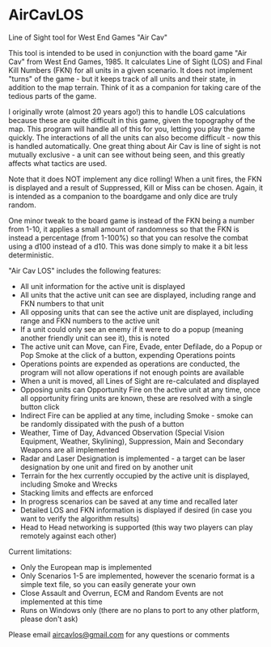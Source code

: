 # AirCavLOS
Line of Sight tool for West End Games "Air Cav"

This tool is intended to be used in conjunction with the board game "Air Cav" from West End Games, 1985. It calculates Line of Sight (LOS) and Final Kill Numbers (FKN) for all units in a given scenario. It does not implement "turns" of the game - but it keeps track of all units and their state, in addition to the map terrain. Think of it as a companion for taking care of the tedious parts of the game.

I originally wrote (almost 20 years ago!) this to handle LOS calculations because these are quite difficult in this game, given the topography of the map. This program will handle all of this for you, letting you play the game quickly. The interactions of all the units can also become difficult - now this is handled automatically. One great thing about Air Cav is line of sight is not mutually exclusive - a unit can see without being seen, and this greatly affects what tactics are used.

Note that it does NOT implement any dice rolling! When a unit fires, the FKN is displayed and a result of Suppressed, Kill or Miss can be chosen. Again, it is intended as a companion to the boardgame and only dice are truly random.

One minor tweak to the board game is instead of the FKN being a number from 1-10, it applies a small amount of randomness so that the FKN is instead a percentage (from 1-100%) so that you can resolve the combat using a d100 instead of a d10. This was done simply to make it a bit less deterministic.

"Air Cav LOS" includes the following features:
- All unit information for the active unit is displayed
- All units that the active unit can see are displayed, including range and FKN numbers to that unit
- All opposing units that can see the active unit are displayed, including range and FKN numbers to the active unit
- If a unit could only see an enemy if it were to do a popup (meaning another friendly unit can see it), this is noted
- The active unit can Move, can Fire, Evade, enter Defilade, do a Popup or Pop Smoke at the click of a button, expending Operations points
- Operations points are expended as operations are conducted, the program will not allow operations if not enough points are available
- When a unit is moved, all Lines of Sight are re-calculated and displayed
- Opposing units can Opportunity Fire on the active unit at any time, once all opportunity firing units are known, these are resolved with a single button click
- Indirect Fire can be applied at any time, including Smoke - smoke can be randomly dissipated with the push of a button
- Weather, Time of Day, Advanced Observation (Special Vision Equipment, Weather, Skylining), Suppression, Main and Secondary Weapons are all implemented
- Radar and Laser Designation is implemented - a target can be laser designation by one unit and fired on by another unit
- Terrain for the hex currently occupied by the active unit is displayed, including Smoke and Wrecks
- Stacking limits and effects are enforced
- In progress scenarios can be saved at any time and recalled later
- Detailed LOS and FKN information is displayed if desired (in case you want to verify the algorithm results)
- Head to Head networking is supported (this way two players can play remotely against each other)

Current limitations:
- Only the European map is implemented
- Only Scenarios 1-5 are implemented, however the scenario format is a simple text file, so you can easily generate your own
- Close Assault and Overrun, ECM and Random Events are not implemented at this time
- Runs on Windows only (there are no plans to port to any other platform, please don't ask)


Please email aircavlos@gmail.com for any questions or comments
